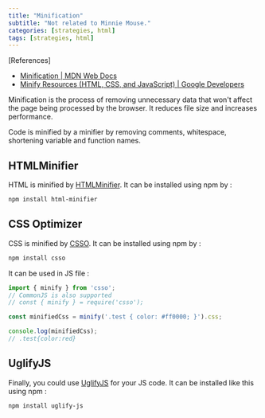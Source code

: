 ```yaml
---
title: "Minification"
subtitle: "Not related to Minnie Mouse."
categories: [strategies, html]
tags: [strategies, html]
---
```


[References]

- [Minification | MDN Web Docs](https://developer.mozilla.org/en-US/docs/Glossary/Minification)
- [Minify Resources (HTML, CSS, and JavaScript) | Google Developers](https://developers.google.com/speed/docs/insights/MinifyResources)

Minification is the process of removing unnecessary data that won't affect the page being processed by the browser. It reduces file size and increases performance.

Code is minified by a minifier by removing comments, whitespace, shortening variable and function names.

## HTMLMinifier

HTML is minified by [HTMLMinifier](https://github.com/kangax/html-minifier). It can be installed using npm by :

```bash
npm install html-minifier
```

## CSS Optimizer

CSS is minified by [CSSO](https://github.com/css/csso). It can be installed using npm by :

```bash
npm install csso
```

It can be used in JS file :

```js
import { minify } from 'csso';
// CommonJS is also supported
// const { minify } = require('csso');

const minifiedCss = minify('.test { color: #ff0000; }').css;

console.log(minifiedCss);
// .test{color:red}
```

## UglifyJS

Finally, you could use [UglifyJS](https://github.com/mishoo/UglifyJS) for your JS code. It can be installed like this using npm :

```bash
npm install uglify-js
```
